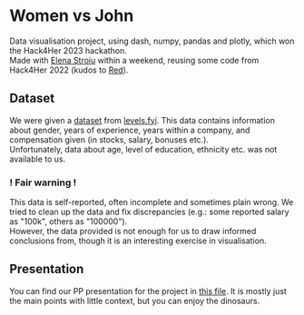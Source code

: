 # Women vs John 
Data visualisation project, using dash, numpy, pandas and plotly, which won the Hack4Her 2023 hackathon. \
Made with [Elena Stroiu](https://github.com/EStroiu) within a weekend, reusing some code from Hack4Her 2022 (kudos to [Red](https://github.com/RedKinda)).

## Dataset 
We were given a [dataset](https://www.levels.fyi/js/salaryData.json) from [levels.fyi](https://www.levels.fyi/?compare=Adobe,Amazon,IBM&track=Software%20Engineer). 
This data contains information about gender, years of experience, years within a company, and compensation given (in stocks, salary, bonuses etc.). \
Unfortunately, data about age, level of education, ethnicity etc. was not available to us.

### ! Fair warning !
This data is self-reported, often incomplete and sometimes plain wrong. We tried to clean up the data and fix discrepancies (e.g.: some reported salary as "100k", others as "100000"). \
However, the data provided is not enough for us to draw informed conclusions from, though it is an interesting exercise in visualisation.

## Presentation
You can find our PP presentation for the project in [this file](./Hack4Her%202023.pptx). It is mostly just the main points with little context, but you can enjoy the dinosaurs.
